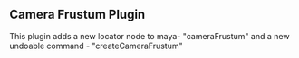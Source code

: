 Camera Frustum Plugin
---------

This plugin adds a new locator node to maya- "cameraFrustum" and a new undoable command - "createCameraFrustum"